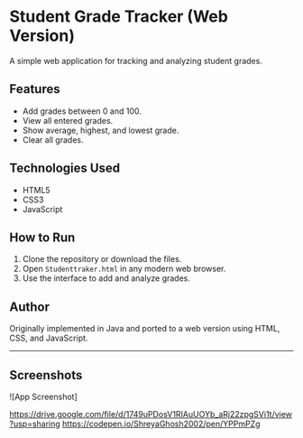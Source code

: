 

# Student Grade Tracker (Web Version)

A simple web application for tracking and analyzing student grades.

## Features

- Add grades between 0 and 100.
- View all entered grades.
- Show average, highest, and lowest grade.
- Clear all grades.

## Technologies Used

- HTML5
- CSS3
- JavaScript

## How to Run

1. Clone the repository or download the files.
2. Open `Studenttraker.html` in any modern web browser.
3. Use the interface to add and analyze grades.

## Author

Originally implemented in Java and ported to a web version using HTML, CSS, and JavaScript.

---





## Screenshots

![App Screenshot]

https://drive.google.com/file/d/1749uPDosV1RIAuUOYb_aRj22zpgSVi1t/view?usp=sharing
https://codepen.io/ShreyaGhosh2002/pen/YPPmPZg

